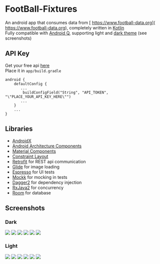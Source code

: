 # FootBall-Fixtures

An android app that consumes data from [ https://www.football-data.org]( https://www.football-data.org), completely written in [Kotlin][kotlin]
<br />
Fully compatible with [Android Q][android-q], supporting light and [dark theme][dark-theme] (see screenshots)

## API Key
Get your free api  [here](https://www.football-data.org/client/register) <br/>
Place it in `app/build.gradle`
```
android {
    defaultConfig {
       ...
        buildConfigField("String", "API_TOKEN", "\"PLACE_YOUR_API_KEY_HERE\"")
       ...
    }
    ...
}
```


## Libraries
* [AndroidX][androidx]
* [Android Architecture Components][arch]
* [Material Components][material]
* [Constraint Layout][constraint-layout]
* [Retrofit][retrofit] for REST api communication
* [Glide][glide] for image loading
* [Espresso][espresso] for UI tests
* [Mockk][mockk] for mocking in tests
* [Dagger2][dagger2] for dependency injection
* [RxJava2][rxjava2] for concurrency
* [Room][room] for database



[mockwebserver]: https://github.com/square/okhttp/tree/master/mockwebserver
[androidx]: https://developer.android.com/jetpack/androidx
[arch]: https://developer.android.com/arch
[espresso]: https://google.github.io/android-testing-support-library/docs/espresso/
[retrofit]: http://square.github.io/retrofit
[glide]: https://github.com/bumptech/glide
[mockk]: https://github.com/mockk/mockk
[dagger2]: https://github.com/google/dagger
[kotlin]: https://developer.android.com/kotlin
[material]: https://github.com/material-components/material-components-android/
[android-q]: https://developer.android.com/preview
[dark-theme]: https://developer.android.com/preview/features/darktheme
[constraint-layout]: https://developer.android.com/reference/android/support/constraint/ConstraintLayout
[rxjava2]: https://github.com/ReactiveX/RxJava
[room]: https://developer.android.com/topic/libraries/architecture/room

## Screenshots
### Dark
![](/screenshots/dark/01.png)
![](/screenshots/dark/02.png)
![](/screenshots/dark/03.png)
![](/screenshots/dark/04.png)
![](/screenshots/dark/05.png)
![](/screenshots/dark/06.png)

### Light
![](/screenshots/light/01.png)
![](/screenshots/light/02.png)
![](/screenshots/light/03.png)
![](/screenshots/light/04.png)
![](/screenshots/light/05.png)
![](/screenshots/light/06.png)